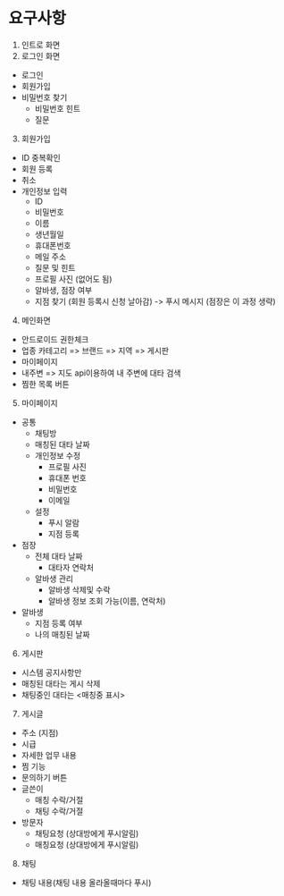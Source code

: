 # 요구사항

1. 인트로 화면
2. 로그인 화면 
- 로그인
- 회원가입
- 비밀번호 찾기
    - 비밀번호 힌트
    - 질문
3. 회원가입
- ID 중복확인
- 회원 등록
- 취소
- 개인정보 입력
    - ID
    - 비밀번호
    - 이름
    - 생년월일
    - 휴대폰번호
    - 메일 주소
    - 질문 및 힌트
    - 프로필 사진 (없어도 됨)
    - 알바생, 점장 여부
    - 지점 찾기 (회원 등록시 신청 날아감) -> 푸시 메시지 (점장은 이 과정 생략)
    
4. 메인화면
- 안드로이드 권한체크
- 업종 카테고리 => 브랜드 => 지역 => 게시판
- 마이페이지
- 내주변 => 지도 api이용하여 내 주변에 대타 검색
- 찜한 목록 버튼
5. 마이페이지
- 공통
    - 채팅방
    - 매칭된 대타 날짜
    - 개인정보 수정
        - 프로필 사진
        - 휴대폰 번호
        - 비밀번호
        - 이메일
    - 설정
        - 푸시 알람
        - 지점 등록
- 점장
    - 전체 대타 날짜
        - 대타자 연락처
    - 알바생 관리
        - 알바생 삭제및 수락
        - 알바생 정보 조회 가능(이름, 연락처)
- 알바생
    - 지점 등록 여부
    - 나의 매칭된 날짜
6. 게시판
- 시스템 공지사항만
- 매칭된 대타는 게시 삭제
- 채팅중인 대타는 <매칭중 표시>
7. 게시글
- 주소 (지점)
- 시급
- 자세한 업무 내용
- 찜 기능
- 문의하기 버튼
- 글쓴이
    - 매칭 수락/거절
    - 채팅 수락/거절
- 방문자
    - 채팅요청 (상대방에게 푸시알림)
    - 매칭요청 (상대방에게 푸시알림)
8. 채팅
- 채팅 내용(채팅 내용 올라올때마다 푸시)
